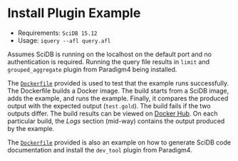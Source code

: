 # Install Plugin Example

* Requirements: `SciDB 15.12`
* Usage: `iquery --afl query.afl`

Assumes SciDB is running on the localhost on the default port and no authentication is required. Running the query file results in `limit` and `grouped_aggregate` plugin from Paradigm4 being installed.

The [`Dockerfile`](Dockerfile) provided is used to test that the example runs successfully. The Dockerfile builds a Docker image. The build starts from a SciDB image, adds the example, and runs the example. Finally, it compares the produced output with the expected output (`test.gold`). The build fails if the two outputs differ. The build results can be viewed on [Docker Hub](https://hub.docker.com/r/rvernica/scidb-examples/builds/). On each particular build, the *Logs* section (mid-way) contains the output produced by the example.

The [`Dockerfile`](Dockerfile) provided is also an example on how to generate SciDB code documentation and install the `dev_tool` plugin from Paradigm4.

